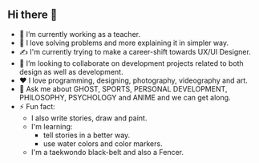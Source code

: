 ## Hi there 👋

- 🔭 I’m currently working as a teacher.
- 🌱 I love solving problems and more explaining it in simpler way.
- ✍ I'm currently trying to make a career-shift towards UX/UI Designer.
- 👯 I’m looking to collaborate on development projects related to both design as well as development.
- ❤ I love programming, designing, photography, videography and art.
- 💬 Ask me about GHOST, SPORTS, PERSONAL DEVELOPMENT, PHILOSOPHY, PSYCHOLOGY and ANIME and we can get along.
- ⚡ Fun fact:
    - I also write stories, draw and paint.
    - I'm learning:
      + tell stories in a better way.
      + use water colors and color markers.
    - I'm a taekwondo black-belt and also a Fencer.
